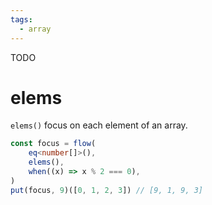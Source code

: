 ```yaml
---
tags:
  - array
---
```


TODO

# elems

`elems()` focus on each element of an array.

```typescript
const focus = flow(
	eq<number[]>(),
	elems(),
	when((x) => x % 2 === 0),
)
put(focus, 9)([0, 1, 2, 3]) // [9, 1, 9, 3]
```

